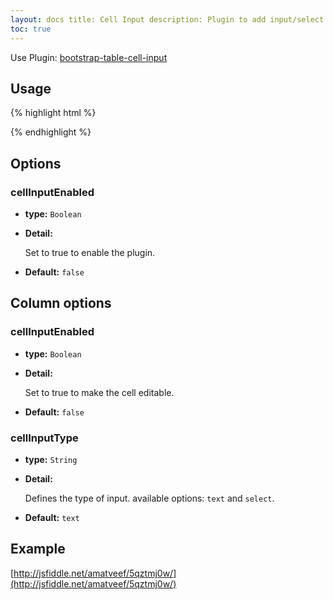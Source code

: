 ```yaml
---
layout: docs title: Cell Input description: Plugin to add input/select element on the cells of table. group: extensions
toc: true
---
```


Use
Plugin: [bootstrap-table-cell-input](https://github.com/wenzhixin/bootstrap-table/tree/master/src/extensions/cell-input)

## Usage

{% highlight html %}
<script src="extensions/cell-input/bootstrap-table-cell-input.js"></script>
{% endhighlight %}

## Options

### cellInputEnabled

- **type:** `Boolean`

- **Detail:**

  Set to true to enable the plugin.

- **Default:** `false`

## Column options

### cellInputEnabled

- **type:** `Boolean`

- **Detail:**

  Set to true to make the cell editable.

- **Default:** `false`

### cellInputType

- **type:** `String`

- **Detail:**

  Defines the type of input. available options: `text` and `select`.

- **Default:** `text`

## Example

[http://jsfiddle.net/amatveef/5qztmj0w/](http://jsfiddle.net/amatveef/5qztmj0w/)
